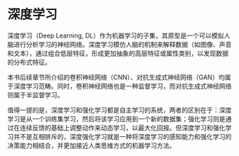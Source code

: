 # 深度学习


深度学习（Deep Learning, DL）作为机器学习的子集，其原型是一个可以模拟人脑进行分析学习的神经网络。深度学习模仿人脑的机制来解释数据（如图像、声音和文本），通过组合低层特征，形成更加抽象的高层特征或属性类别，以发现数据的分布式特征。

本书后续章节所介绍的卷积神经网络（CNN）、对抗生成式神经网络（GAN）均属于深度学习范畴。同时，卷积神经网络也是一种监督学习，而对抗生成式神经网络则属于半监督学习。

值得一提的是，深度学习和强化学习都是自主学习的系统，两者的区别在于：深度学习是从一个训练集学习，然后将该学习应用到一个新的数据集；强化学习则是通过在连续反馈的基础上调整动作来动态学习，以最大化回报。但深度学习和强化学习并不是互相排斥的，深度强化学习就是一种将深度学习的感知能力和强化学习的决策能力相结合，并更加接近人类思维方式的机器学习方法。
